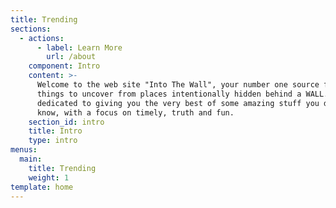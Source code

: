 ```yaml
---
title: Trending
sections:
  - actions:
      - label: Learn More
        url: /about
    component: Intro
    content: >-
      Welcome to the web site "Into The Wall", your number one source for all
      things to uncover from places intentionally hidden behind a WALL. We're
      dedicated to giving you the very best of some amazing stuff you do not
      know, with a focus on timely, truth and fun.
    section_id: intro
    title: Intro
    type: intro
menus:
  main:
    title: Trending
    weight: 1
template: home
---
```


